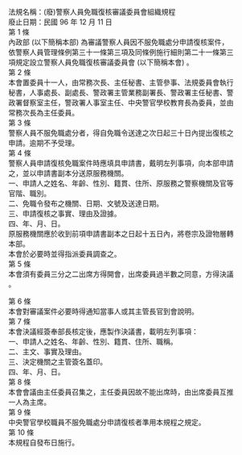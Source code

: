 法規名稱：(廢)警察人員免職復核審議委員會組織規程  
廢止日期：民國 96 年 12 月 11 日  
第 1 條  
內政部 (以下簡稱本部) 為審議警察人員因不服免職處分申請復核案件，  
依警察人員管理條例第三十一條第三項及同條例施行細則第二十一條第三  
項規定設立警察人員免職復核審議委員會 (以下簡稱本會) 。  
第 2 條  
本會置委員十一人，由常務次長、主任秘書、主管參事、法規委員會執行  
秘書，人事處長、副處長、警政署主管業務副署長、警政署主任秘書、警  
政署督察室主任，警政署人事室主任、中央警官學校教育長為委員，並由  
常務次長為主任委員。  
第 3 條  
警察人員不服免職處分者，得自免職令送達之次日起三十日內提出復核之  
申請。逾期不予受理。  
第 4 條  
警察人員申請復核免職案件時應填具申請書，戴明左列事項，向本部申請  
之，並以申請書副本分送原服務機關。  
一、申請人之姓名、年齡、性別、籍貫、住所、原服務之警察機關及官等  
官階、職別。  
二、免職令發布之機關、日期、文號及送達日期。  
三、申請復核之事實、理由及證據。  
四、年、月、日。  
原服務機關應於收到前項申請書副本之日起十五日內，將卷宗及證物層轉  
本部。  
本會於必要時並得指派委員調查之。  
第 5 條  
本會須有委員三分之二出席方得開會，出席委員過半數之同意，方得決議  
。  


第 6 條  
本會對審議案件必要時得通知當事人或其主管長官到會說明。  
第 7 條  
本會決議經簽奉部長核定後，應製作決議書，載明左列事項：  
一、申請人之姓名、年齡、性別、籍貫、住所、職稱。  
二、主文、事實及理由。  
三、決定機關之主管簽名蓋印。  
四、年、月、日。  
第 8 條  
本會會議由主任委員召集之，主任委員因故不能出席時，由出席委員互推  
一人為主席。  
第 9 條  
中央警官學校職員不服免職處分申請復核者準用本規程之規定。  
第 10 條  
本規程自發布日施行。  


